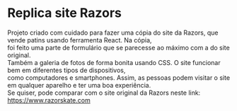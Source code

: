 # Replica site Razors
Projeto criado com cuidado para fazer uma cópia do site da Razors, que vende patins usando ferramenta React. Na cópia,<br>
foi feito uma parte de formulário que se parecesse ao máximo com a do site original.<br>
Também a galeria de fotos de forma bonita usando CSS. O site funcionar bem em diferentes tipos de dispositivos,<br>
como computadores e smartphones. Assim, as pessoas podem visitar o site em qualquer aparelho e ter uma boa experiência.<br>
Se quiser, pode comparar com o site original da Razors neste link: https://www.razorskate.com
